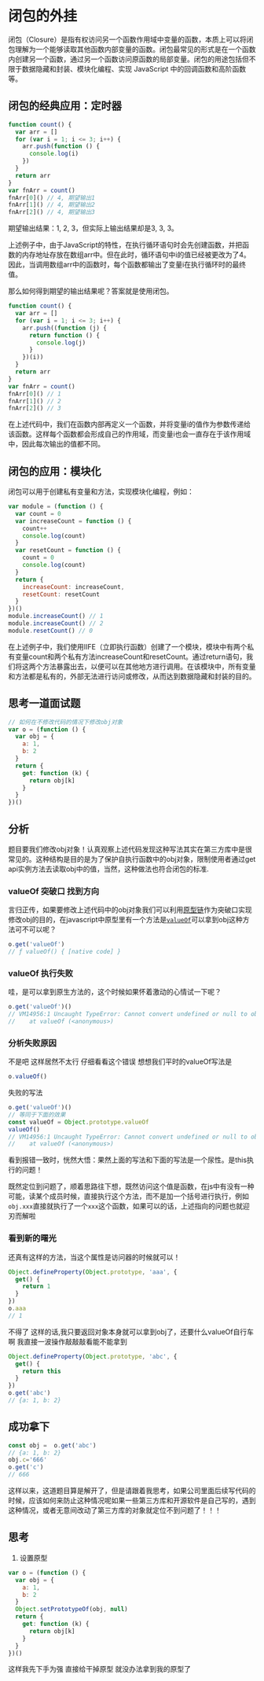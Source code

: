 # 闭包的外挂

闭包（Closure）是指有权访问另一个函数作用域中变量的函数，本质上可以将闭包理解为一个能够读取其他函数内部变量的函数。闭包最常见的形式是在一个函数内创建另一个函数，通过另一个函数访问原函数的局部变量。闭包的用途包括但不限于数据隐藏和封装、模块化编程、实现 JavaScript 中的回调函数和高阶函数等。

## 闭包的经典应用：定时器

```javascript
function count() {
  var arr = []
  for (var i = 1; i <= 3; i++) {
    arr.push(function () {
      console.log(i)
    })
  }
  return arr
}
var fnArr = count()
fnArr[0]() // 4, 期望输出1
fnArr[1]() // 4, 期望输出2
fnArr[2]() // 4, 期望输出3
```

期望输出结果：1, 2, 3，但实际上输出结果却是3, 3, 3。

上述例子中，由于JavaScript的特性，在执行循环语句时会先创建函数，并把函数的内存地址存放在数组arr中。但在此时，循环语句中i的值已经被更改为了4。因此，当调用数组arr中的函数时，每个函数都输出了变量i在执行循环时的最终值。

那么如何得到期望的输出结果呢？答案就是使用闭包。

```javascript
function count() {
  var arr = []
  for (var i = 1; i <= 3; i++) {
    arr.push((function (j) {
      return function () {
        console.log(j)
      }
    })(i))
  }
  return arr
}
var fnArr = count()
fnArr[0]() // 1
fnArr[1]() // 2
fnArr[2]() // 3
```

在上述代码中，我们在函数内部再定义一个函数，并将变量i的值作为参数传递给该函数。这样每个函数都会形成自己的作用域，而变量i也会一直存在于该作用域中，因此每次输出的值都不同。

## 闭包的应用：模块化

闭包可以用于创建私有变量和方法，实现模块化编程，例如：

```javascript
var module = (function () {
  var count = 0
  var increaseCount = function () {
    count++
    console.log(count)
  }
  var resetCount = function () {
    count = 0
    console.log(count)
  }
  return {
    increaseCount: increaseCount,
    resetCount: resetCount
  }
})()
module.increaseCount() // 1
module.increaseCount() // 2
module.resetCount() // 0
```

在上述例子中，我们使用IIFE（立即执行函数）创建了一个模块，模块中有两个私有变量count和两个私有方法increaseCount和resetCount。通过return语句，我们将这两个方法暴露出去，以便可以在其他地方进行调用。在该模块中，所有变量和方法都是私有的，外部无法进行访问或修改，从而达到数据隐藏和封装的目的。

## 思考一道面试题 

```javascript
// 如何在不修改代码的情况下修改obj对象
var o = (function () {
  var obj = {
    a: 1,
    b: 2
  }
  return {
    get: function (k) {
      return obj[k]
    }
  }
})()
```

## 分析

题目要我们修改obj对象！认真观察上述代码发现这种写法其实在第三方库中是很常见的。这种结构是目的是为了保护自执行函数中的obj对象，限制使用者通过get api实例方法去读取obj中的值，当然，这种做法也符合闭包的标准.

### valueOf 突破口 找到方向

言归正传，如果要修改上述代码中的obj对象我们可以利用[原型链](https://developer.mozilla.org/en-US/docs/Learn/JavaScript/Objects/Object_prototypes)作为突破口实现修改obj的目的，在javascript中原型里有一个方法是[`valueOf`](https://developer.mozilla.org/zh-CN/docs/Web/JavaScript/Reference/Global_Objects/Object/valueOf)可以拿到obj这种方法可不可以呢？

```javascript
o.get('valueOf')
// ƒ valueOf() { [native code] }
```

### valueOf 执行失败 

哇，是可以拿到原生方法的，这个时候如果怀着激动的心情试一下呢？

```javascript
o.get('valueOf')()
// VM14956:1 Uncaught TypeError: Cannot convert undefined or null to object
//    at valueOf (<anonymous>)

```

### 分析失败原因

不是吧 这样居然不太行 仔细看看这个错误 想想我们平时的valueOf写法是

```javascript
o.valueOf()
```

失败的写法

```javascript
o.get('valueOf')()
// 等同于下面的效果
const valueOf = Object.prototype.valueOf
valueOf()
// VM14956:1 Uncaught TypeError: Cannot convert undefined or null to object
//    at valueOf (<anonymous>)
```

看到报错一致时，恍然大悟：果然上面的写法和下面的写法是一个尿性。是this执行的问题！

既然定位到问题了，顺着思路往下想，既然访问这个值是函数，在js中有没有一种可能，读某个成员时候，直接执行这个方法，而不是加一个括号进行执行，例如`obj.xxx`直接就执行了一个`xxx`这个函数，如果可以的话，上述指向的问题也就迎刃而解啦

### 看到新的曙光

还真有这样的方法，当这个属性是访问器的时候就可以！

```javascript
Object.defineProperty(Object.prototype, 'aaa', {
  get() {
    return 1
  }
})
o.aaa
// 1
```

不得了 这样的话,我只要返回对象本身就可以拿到obj了，还要什么valueOf自行车啊 我直接一波操作敲敲敲看能不能拿到

```javascript
Object.defineProperty(Object.prototype, 'abc', {
  get() {
    return this
  }
})
o.get('abc')
// {a: 1, b: 2}
```

## 成功拿下

```javascript
const obj =  o.get('abc')
// {a: 1, b: 2}
obj.c='666'
o.get('c')
// 666
```

这样以来，这道题目算是解开了，但是请跟着我思考，如果公司里面后续写代码的时候，应该如何来防止这种情况呢如果一些第三方库和开源软件是自己写的，遇到这种情况，或者无意间改动了第三方库的对象就定位不到问题了！！！

## 思考

1. 设置原型

```javascript
var o = (function () {
  var obj = {
    a: 1,
    b: 2
  }
  Object.setPrototypeOf(obj, null)
  return {
    get: function (k) {
      return obj[k]
    }
  }
})()
```

这样我先下手为强 直接给干掉原型 就没办法拿到我的原型了 

